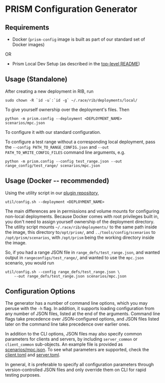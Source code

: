 # PRISM Configuration Generator

## Requirements

- Docker (`prism-config` image is built as part of our standard set of Docker images)

OR

- Prism Local Dev Setup (as described in the [top-level README](../../README.md))

## Usage (Standalone)

After creating a new deployment in RIB, run

```shell script
sudo chown -R `id -u`:`id -g` ~/.race/rib/deployments/local/
```

To give yourself ownership over the deployment's files. Then

```shell script
python -m prism.config --deployment <DEPLOYMENT_NAME> scenarios/mpc.json
```

To configure it with our standard configuration.

To configure a test range without a corresponding local deployment,
pass the `--config PATH_TO_RANGE_CONFIG.json` and `--out PATH_TO_WRITE_CONFIG_FILES` command line arguments, e.g.

```shell script
python -m prism.config --config test_range.json --out range_config/test_range/ scenarios/mpc.json
```

## Usage (Docker -- recommended)

Using the utility script in our 
[plugin repository](https://gitlab.race.twosixlabs.com/race-ta1-sri/plugin-ta1-twosix-python),

```shell script
util/config.sh --deployment <DEPLOYMENT_NAME>
```

The main differences are in permissions and volume mounts for configuring non-local deployments. Because Docker comes
with root privileges built in, you don't need to assign yourself ownership of the deployment directory. The utility
script mounts `~/.race/rib/deployments/` to the same path inside the image, this directory to`/opt/prism/`, and
`../tools/config/scenarios` to `/opt/prism/scenarios`, with `/opt/prism` being the working directory inside the image.

So, if you had a range JSON file in `range_defs/test_range.json`, and wanted output in `rangeconfigs/test_range/`, and
wanted to use the `mpc.json` scenario, you would run

```shell script
util/config.sh --config range_defs/test_range.json \
    --out range_defs/test_range.json scenarios/mpc.json
```

## Configuration Options

The generator has a number of command line options, which you may peruse with the `-h` flag. In addition, it supports
loading configuration from any number of JSON files, listed at the end of the arguments. Command line flags take
precedence over JSON-configured options, and JSON files listed later on the command line take precedence over earlier
ones.

In addition to the CLI options, JSON files may also specify common parameters for clients and servers, by including
`server_common` or `client_common` sub-objects. An example file is provided as [scenarios/mpc.json](scenarios/mpc.json).
To see what parameters are supported, check the [client.toml](../common/config/client.toml) and 
[server.toml](../common/config/server.toml).

In general, it is preferable to specify all configuration parameters through version-controlled JSON files and only 
override them on CLI for rapid testing purposes.
